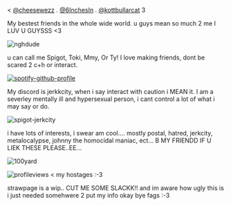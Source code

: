  < [@cheesewezz](https://github.com/cheesewezz) . [@6InchesIn](https://github.com/6InchesIn) . [@kottbullarcat](https://github.com/kottbullarcat) 3

My bestest friends in the whole wide world. u guys mean so much 2 me I LUV U GUYSSS <3

     
![nghdude](https://github.com/user-attachments/assets/001ff2f4-0a8d-48ae-84ad-52d2b1959fb3)



u can call me Spigot, Toki, Mmy, Or Ty! I love making friends, dont be scared 2 c+h or interact.


[![spotify-github-profile](https://spotify-github-profile.kittinanx.com/api/view?uid=31daier4nvmys6dbi6k2okp2ot7a&cover_image=true&theme=default&show_offline=false&background_color=121212&interchange=false&bar_color=ff9eb1)](https://spotify-github-profile.kittinanx.com/api/view?uid=31daier4nvmys6dbi6k2okp2ot7a&redirect=true)


My discord is jerkkcity, when i say interact with caution i MEAN it. I am a severley mentally ill and hypersexual person, i cant control a lot of what i may say or do.


![spigot-jerkcity](https://github.com/user-attachments/assets/5b1b5cb2-f397-4f9b-bd09-e7e0cf8f24d2)


i have lots of interests, i swear am cool.... mostly postal, hatred, jerkcity, metalocalypse, johnny the homocidal maniac, ect... B MY FRIENDD IF U LIEK THESE PLEASE..EE...


![100yard](https://github.com/user-attachments/assets/9b2c5ee4-9cc5-40a4-a9e5-8072a78f5241)

![profileviews](https://komarev.com/ghpvc/?username=Welcome2Paradise&color=ff69b4) < my hostages :-3

strawpage is a wip.. CUT ME SOME SLACKK!! and im aware how ugly this is i just needed somehwere 2 put my info okay bye fags :-3
